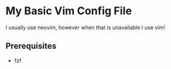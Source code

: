 # My Basic Vim Config File

I usually use neovim, however when that is unavailable I use vim!

## Prerequisites
- fzf
